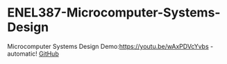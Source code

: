 # ENEL387-Microcomputer-Systems-Design
Microcomputer Systems Design
Demo:https://youtu.be/wAxPDVcYvbs - automatic!
[GitHub](https://youtu.be/wAxPDVcYvbs)
